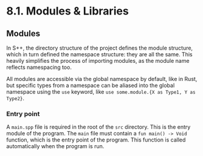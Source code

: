 # 8.1. Modules & Libraries

## Modules
In S++, the directory structure of the project defines the module structure, which in turn defined the namespace
structure: they are all the same. This heavily simplifies the process of importing modules, as the module name reflects
namespacing too.

All modules are accessible via the global namespace by default, like in Rust, but specific types from a namespace can be
aliased into the global namespace using the `use` keyword, like `use some.module.{X as Type1, Y as Type2}`.

### Entry point
A `main.spp` file is required in the root of the `src` directory. This is the entry module of the program. The `main`
file must contain a `fun main() -> Void` function, which is the entry point of the program. This function is called
automatically when the program is run.

